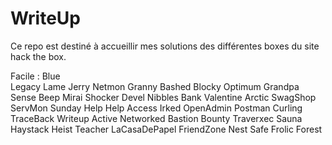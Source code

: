 # WriteUp
Ce repo est destiné à accueillir mes solutions des différentes boxes du site hack the box.

Facile :
      Blue  
      Legacy
      Lame
      Jerry
      Netmon
      Granny
      Bashed
      Blocky
      Optimum
      Grandpa
      Sense
      Beep
      Mirai
      Shocker
      Devel
      Nibbles
      Bank
      Valentine
      Arctic
      SwagShop
      ServMon
      Sunday
      Help
      Help
      Access
      Irked
      OpenAdmin
      Postman
      Curling
      TraceBack
      Writeup
      Active
      Networked
      Bastion
      Bounty
      Traverxec
      Sauna
      Haystack
      Heist
      Teacher
      LaCasaDePapel
      FriendZone
      Nest
      Safe
      Frolic
      Forest
